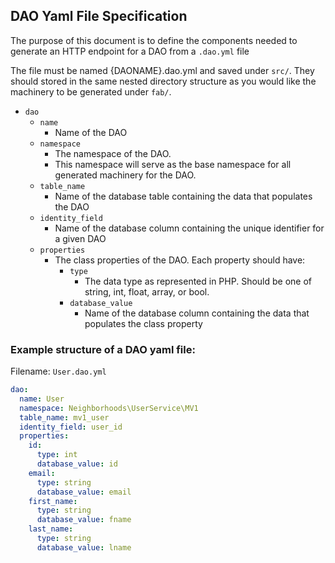 ## DAO Yaml File Specification

The purpose of this document is to define the components needed to generate an HTTP endpoint for a DAO from a `.dao.yml` file

The file must be named {DAONAME}.dao.yml and saved under `src/`. They should stored in the same nested directory structure as you would like the machinery to be generated under `fab/`.  
- `dao`
    - `name`
        - Name of the DAO
    - `namespace`
        - The namespace of the DAO. 
        - This namespace will serve as the base namespace for all generated machinery for the DAO.
    - `table_name`
        - Name of the database table containing the data that populates the DAO
    - `identity_field`
        - Name of the database column containing the unique identifier for a given DAO
    - `properties`
        - The class properties of the DAO. Each property should have:
            - `type`
                - The data type as represented in PHP. Should be one of string, int, float, array, or bool.
            - `database_value`
                - Name of the database column containing the data that populates the class property

### Example structure of a DAO yaml file:

Filename: `User.dao.yml`
```yaml
dao:
  name: User
  namespace: Neighborhoods\UserService\MV1
  table_name: mv1_user
  identity_field: user_id
  properties:
    id:
      type: int
      database_value: id
    email:
      type: string
      database_value: email
    first_name:
      type: string
      database_value: fname
    last_name:
      type: string
      database_value: lname
```
